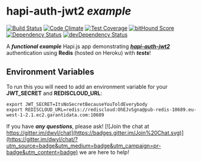 # hapi-auth-jwt2 *example*

[![Build Status](https://travis-ci.org/dwyl/hapi-auth-jwt2-example.svg)](https://travis-ci.org/dwyl/hapi-auth-jwt2-example)
[![Code Climate](https://codeclimate.com/github/dwyl/hapi-auth-jwt2-example/badges/gpa.svg)](https://codeclimate.com/github/dwyl/hapi-auth-jwt2-example)
[![Test Coverage](https://codeclimate.com/github/dwyl/hapi-auth-jwt2-example/badges/coverage.svg)](https://codeclimate.com/github/dwyl/hapi-auth-jwt2-example/coverage)
[![bitHound Score](https://www.bithound.io/github/dwyl/hapi-auth-jwt2-example/badges/score.svg)](https://www.bithound.io/github/dwyl/hapi-auth-jwt2-example)
[![Dependency Status](https://david-dm.org/dwyl/hapi-auth-jwt2-example.svg)](https://david-dm.org/dwyl/hapi-auth-jwt2-example)
[![devDependency Status](https://david-dm.org/dwyl/hapi-auth-jwt2-example/dev-status.svg)](https://david-dm.org/dwyl/hapi-auth-jwt2-example#info=devDependencies)

A ***functional example*** Hapi.js app demonstrating
[***hapi-auth-jwt2***](https://github.com/dwyl/hapi-auth-jwt2) authentication
using **Redis** (hosted on Heroku) with ***tests***!

## Environment Variables

To run this you will need to add an environment variable for your **JWT_SECRET** and **REDISCLOUD_URL**:
```
export JWT_SECRET=ItsNoSecretBecauseYouToldEverybody
export REDISCLOUD_URL=redis://rediscloud:OhEJvSgna@pub-redis-10689.eu-west-1-2.1.ec2.garantidata.com:10689
```

If you have ***any questions***, please ask! [![Join the chat at https://gitter.im/dwyl/chat](https://badges.gitter.im/Join%20Chat.svg)](https://gitter.im/dwyl/chat/?utm_source=badge&utm_medium=badge&utm_campaign=pr-badge&utm_content=badge)  we are here to help!
